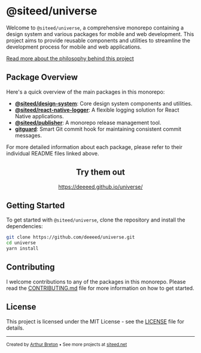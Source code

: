 # @siteed/universe

Welcome to `@siteed/universe`, a comprehensive monorepo containing a design system and various packages for mobile and web development. This project aims to provide reusable components and utilities to streamline the development process for mobile and web applications.

[Read more about the philosophy behind this project](./PHILOSOPHY.md)

## Package Overview

Here's a quick overview of the main packages in this monorepo:
- [**@siteed/design-system**](./packages/design-system/README.md): Core design system components and utilities.
- [**@siteed/react-native-logger**](./packages/react-native-logger/README.md): A flexible logging solution for React Native applications.
- [**@siteed/publisher**](./packages/publisher/README.md): A monorepo release management tool.
- [**gitguard**](./packages/gitguard/README.md): Smart Git commit hook for maintaining consistent commit messages.

For more detailed information about each package, please refer to their individual README files linked above.


<div align="center">
  <h2>Try them out</h2>
  <p><a href="https://deeeed.github.io/universe/">https://deeeed.github.io/universe/</a></p>
</div>


## Getting Started

To get started with `@siteed/universe`, clone the repository and install the dependencies:

```bash
git clone https://github.com/deeeed/universe.git
cd universe
yarn install
```

## Contributing

I welcome contributions to any of the packages in this monorepo. Please read the [CONTRIBUTING.md](./CONTRIBUTING.md) file for more information on how to get started.

## License

This project is licensed under the MIT License - see the [LICENSE](./LICENSE) file for details.


---
<sub>Created by [Arthur Breton](https://siteed.net) • See more projects at [siteed.net](https://siteed.net)</sub>
